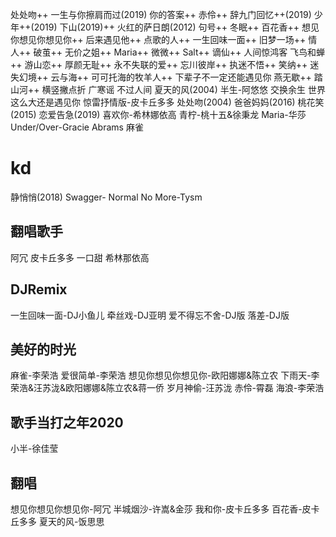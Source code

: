 处处吻++
一生与你擦肩而过(2019)
你的答案++
赤伶++
辞九门回忆++(2019)
少年++(2019)
下山(2019)++
火红的萨日朗(2012)
句号++
冬眠++
百花香++
想见你想见你想见你++
后来遇见他++
点歌的人++
一生回味一面++
旧梦一场++
情人++
破茧++
无价之姐++
Maria++
微微++
Salt++
谪仙++
人间惊鸿客
飞鸟和蝉++
游山恋++
厚颜无耻++
永不失联的爱++
忘川彼岸++
执迷不悟++
笑纳++
迷失幻境++
云与海++
可可托海的牧羊人++
下辈子不一定还能遇见你
燕无歇++
踏山河++
横竖撇点折
广寒谣
不过人间
夏天的风(2004)
半生-阿悠悠
交换余生
世界这么大还是遇见你
惊雷抒情版-皮卡丘多多
处处吻(2004)
爸爸妈妈(2016)
桃花笑(2015)
恋爱告急(2019)
喜欢你-希林娜依高
青柠-桃十五&徐秉龙
Maria-华莎
Under/Over-Gracie Abrams
麻雀
# kd
静悄悄(2018)
Swagger-
Normal No More-Tysm
## 翻唱歌手
阿冗
皮卡丘多多
一口甜
希林那依高
## DJRemix
一生回味一面-DJ小鱼儿
牵丝戏-DJ亚明
爱不得忘不舍-DJ版
落差-DJ版
## 美好的时光
麻雀-李荣浩
爱很简单-李荣浩
想见你想见你想见你-欧阳娜娜&陈立农
下雨天-李荣浩&汪苏泷&欧阳娜娜&陈立农&蒋一侨
岁月神偷-汪苏泷
赤伶-霄磊
海浪-李荣浩
## 歌手当打之年2020
小半-徐佳莹
## 翻唱
想见你想见你想见你-阿冗
半城烟沙-许嵩&金莎
我和你-皮卡丘多多
百花香-皮卡丘多多
夏天的风-饭思思